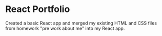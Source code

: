 # React Portfolio 

Created a basic React app and merged my existing HTML and CSS files from homework "pre work about me" into my React app. 
